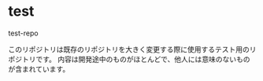 # test
test-repo

このリポジトリは既存のリポジトリを大きく変更する際に使用するテスト用のリポジトリです。
内容は開発途中のものがほとんどで、他人には意味のないものが含まれています。

